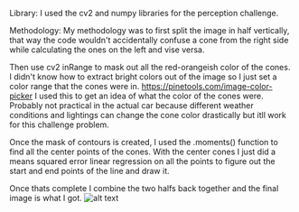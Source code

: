 Library:
I used the cv2 and numpy libraries for the perception challenge.

Methodology:
My methodology was to first split the image in half vertically, that way the code wouldn't accidentally
confuse a cone from the right side while calculating the ones on the left and vise versa.

Then use cv2 inRange to mask out all the red-orangeish color of the cones. I didn't know how to extract
bright colors out of the image so I just set a color range that the cones were in.
https://pinetools.com/image-color-picker
I used this to get an idea of what the color of the cones were. Probably not practical in the actual car
because different weather conditions and lightings can change the cone color drastically but itll work
for this challenge problem.

Once the mask of contours is created, I used the .moments() function to find all the center points of the cones.
With the center cones I just did a means squared error linear regression on all the points to figure
out the start and end points of the line and draw it.

Once thats complete I combine the two halfs back together and the final image is what I got.
![alt text](https://github.com/pattybruh/PerceptionChallenge/blob/main/answer.png?raw=true)
